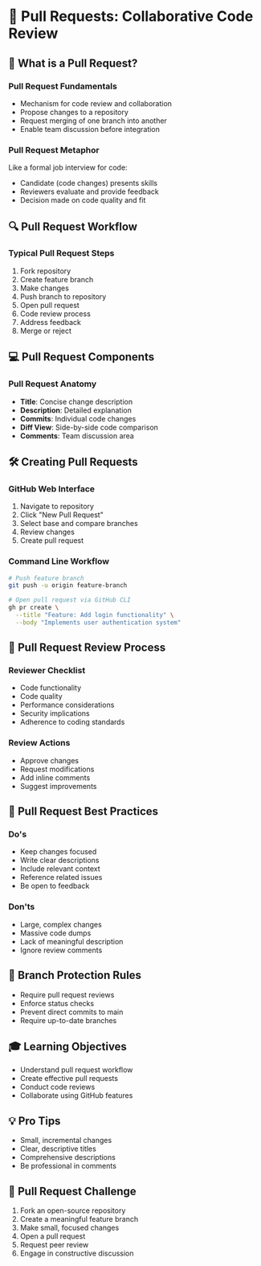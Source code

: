 # 🤝 Pull Requests: Collaborative Code Review

## 🤔 What is a Pull Request?

### Pull Request Fundamentals
- Mechanism for code review and collaboration
- Propose changes to a repository
- Request merging of one branch into another
- Enable team discussion before integration

### Pull Request Metaphor
Like a formal job interview for code:
- Candidate (code changes) presents skills
- Reviewers evaluate and provide feedback
- Decision made on code quality and fit

## 🔍 Pull Request Workflow

### Typical Pull Request Steps
1. Fork repository
2. Create feature branch
3. Make changes
4. Push branch to repository
5. Open pull request
6. Code review process
7. Address feedback
8. Merge or reject

## 💻 Pull Request Components

### Pull Request Anatomy
- **Title**: Concise change description
- **Description**: Detailed explanation
- **Commits**: Individual code changes
- **Diff View**: Side-by-side code comparison
- **Comments**: Team discussion area

## 🛠️ Creating Pull Requests

### GitHub Web Interface
1. Navigate to repository
2. Click "New Pull Request"
3. Select base and compare branches
4. Review changes
5. Create pull request

### Command Line Workflow
```bash
# Push feature branch
git push -u origin feature-branch

# Open pull request via GitHub CLI
gh pr create \
  --title "Feature: Add login functionality" \
  --body "Implements user authentication system"
```

## 🔀 Pull Request Review Process

### Reviewer Checklist
- Code functionality
- Code quality
- Performance considerations
- Security implications
- Adherence to coding standards

### Review Actions
- Approve changes
- Request modifications
- Add inline comments
- Suggest improvements

## 🚨 Pull Request Best Practices

### Do's
- Keep changes focused
- Write clear descriptions
- Include relevant context
- Reference related issues
- Be open to feedback

### Don'ts
- Large, complex changes
- Massive code dumps
- Lack of meaningful description
- Ignore review comments

## 🔐 Branch Protection Rules
- Require pull request reviews
- Enforce status checks
- Prevent direct commits to main
- Require up-to-date branches

## 🎓 Learning Objectives
- Understand pull request workflow
- Create effective pull requests
- Conduct code reviews
- Collaborate using GitHub features

## 💡 Pro Tips
- Small, incremental changes
- Clear, descriptive titles
- Comprehensive descriptions
- Be professional in comments

## 🚀 Pull Request Challenge
1. Fork an open-source repository
2. Create a meaningful feature branch
3. Make small, focused changes
4. Open a pull request
5. Request peer review
6. Engage in constructive discussion
